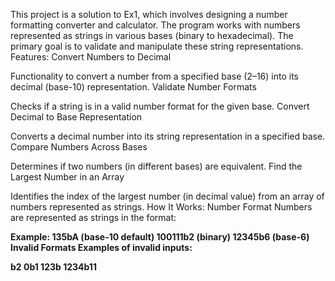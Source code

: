 This project is a solution to Ex1, which involves designing a number formatting converter and calculator.
 The program works with numbers represented as strings in various bases (binary to hexadecimal).
 The primary goal is to validate and manipulate these string representations.
Features:
Convert Numbers to Decimal

Functionality to convert a number from a specified base (2–16) into its decimal (base-10) representation.
Validate Number Formats

Checks if a string is in a valid number format for the given base.
Convert Decimal to Base Representation

Converts a decimal number into its string representation in a specified base.
Compare Numbers Across Bases

Determines if two numbers (in different bases) are equivalent.
Find the Largest Number in an Array

Identifies the index of the largest number (in decimal value) from an array of numbers represented as strings.
How It Works:
Number Format
Numbers are represented as strings in the format:
<number><b><base>

Example:
135bA (base-10 default)
100111b2 (binary)
12345b6 (base-6)
Invalid Formats
Examples of invalid inputs:

b2
0b1
123b
1234b11
